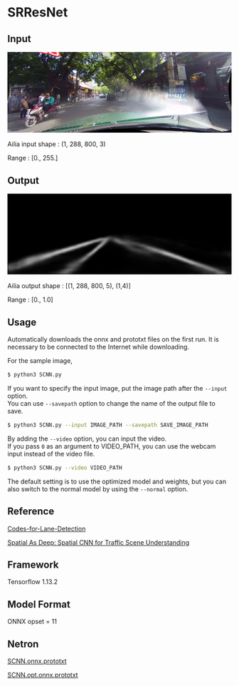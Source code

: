 # SRResNet

## Input

![Input](00000.jpg)

Ailia input shape : (1, 288, 800, 3)

Range : [0., 255.]

## Output

![Output](output.jpg)

Ailia output shape : [(1, 288, 800, 5), (1,4)] 
 
Range : [0., 1.0]

## Usage
Automatically downloads the onnx and prototxt files on the first run.
It is necessary to be connected to the Internet while downloading.

For the sample image,
``` bash
$ python3 SCNN.py
```

If you want to specify the input image, put the image path after the `--input` option.  
You can use `--savepath` option to change the name of the output file to save.
```bash
$ python3 SCNN.py --input IMAGE_PATH --savepath SAVE_IMAGE_PATH
```

By adding the `--video` option, you can input the video.   
If you pass `0` as an argument to VIDEO_PATH, you can use the webcam input instead of the video file.

```bash
$ python3 SCNN.py --video VIDEO_PATH
```

The default setting is to use the optimized model and weights, but you can also switch to the normal model by using the `--normal` option.

## Reference

[Codes-for-Lane-Detection](https://github.com/cardwing/Codes-for-Lane-Detection/)

[Spatial As Deep: Spatial CNN for Traffic Scene Understanding](https://github.com/cardwing/Codes-for-Lane-Detection/tree/master/SCNN-Tensorflow)

## Framework

Tensorflow 1.13.2

## Model Format

ONNX opset = 11

## Netron

[SCNN.onnx.prototxt](https://storage.googleapis.com/ailia-models/codes-for-lane-detection/SCNN_tensorflow.onnx.prototxt)

[SCNN.opt.onnx.prototxt](https://storage.googleapis.com/ailia-models/codes-for-lane-detection/SCNN_tensorflow.opt.onnx.prototxt)

